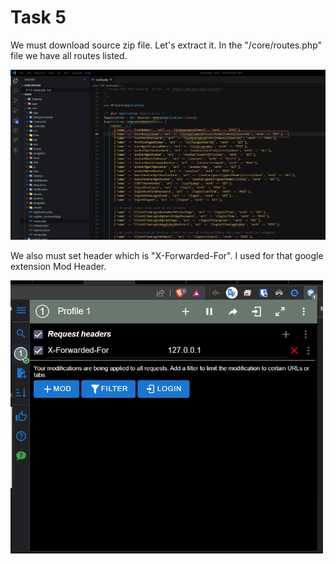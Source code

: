 
# Task 5
We must download source zip file. Let's extract it. In the "/core/routes.php" file we have all routes listed.


<img src="./task_5.png" width="700"/>

We also must set header which is "X-Forwarded-For". I used for that google extension Mod Header.

<img src="./task_5_a.png" width="500"/>
